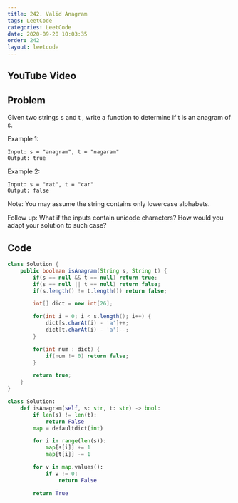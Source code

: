 ```yaml
---
title: 242. Valid Anagram
tags: LeetCode
categories: LeetCode
date: 2020-09-20 10:03:35
order: 242
layout: leetcode
---
```


## YouTube Video

## Problem

Given two strings s and t , write a function to determine if t is an anagram of s.

Example 1:

```
Input: s = "anagram", t = "nagaram"
Output: true
```

Example 2:

```
Input: s = "rat", t = "car"
Output: false
```

Note:
You may assume the string contains only lowercase alphabets.

Follow up:
What if the inputs contain unicode characters? How would you adapt your solution to such case?

## Code

```java
class Solution {
    public boolean isAnagram(String s, String t) {
        if(s == null && t == null) return true;
        if(s == null || t == null) return false;
        if(s.length() != t.length()) return false;

        int[] dict = new int[26];

        for(int i = 0; i < s.length(); i++) {
            dict[s.charAt(i) - 'a']++;
            dict[t.charAt(i) - 'a']--;
        }

        for(int num : dict) {
            if(num != 0) return false;
        }

        return true;
    }
}
```

```python
class Solution:
    def isAnagram(self, s: str, t: str) -> bool:
        if len(s) != len(t):
            return False
        map = defaultdict(int)

        for i in range(len(s)):
            map[s[i]] += 1
            map[t[i]] -= 1

        for v in map.values():
            if v != 0:
                return False

        return True
```
